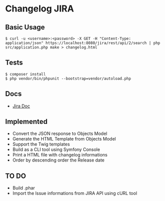 # Changelog JIRA

## Basic Usage

```shell
$ curl -u <username>:<password> -X GET -H "Content-Type: application/json" https://localhost:8080/jira/rest/api/2/search | php src/application.php make > changelog.html
```

## Tests

```shell
$ composer install
$ php vendor/bin/phpunit --bootstrap=vendor/autoload.php
```

## Docs

- [Jira Doc](https://docs.atlassian.com/jira/REST/latest/)


## Implemented

- Convert the JSON response to Objects Model
- Generate the HTML Template from Objects Model
- Support the Twig templates 
- Build as a CLI tool using Symfony Console
- Print a HTML file with changelog informations
- Order by descending order the Release date

## TO DO

- Build .phar
- Import the Issue informations from JIRA API using cURL tool
